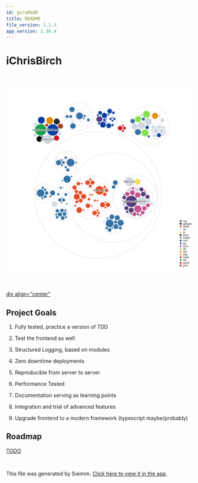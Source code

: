 ```yaml
---
id: gzra8kd6
title: README
file_version: 1.1.3
app_version: 1.16.4
---
```


# iChrisBirch

<br/>

<br/>

<div align="center"><img src="./diagram.svg" style="width:'50%'"/></div>

<br/>

<br/>

[div align="center"](https://github.com/pre-commit/pre-commit)

## Project Goals

1.  Fully tested, practice a version of TDD

2.  Test the frontend as well

3.  Structured Logging, based on modules

4.  Zero downtime deployments

5.  Reproducible from server to server

6.  Performance Tested

7.  Documentation serving as learning points

8.  Integration and trial of advanced features

9.  Upgrade frontend to a modern framework (typescript maybe/probably)

## Roadmap

[TODO](todo.218s06xv.sw.md)

<br/>

This file was generated by Swimm. [Click here to view it in the app](https://app.swimm.io/repos/Z2l0aHViJTNBJTNBaWNocmlzYmlyY2glM0ElM0FkYXRhcG9pbnRjaHJpcw==/docs/gzra8kd6).
